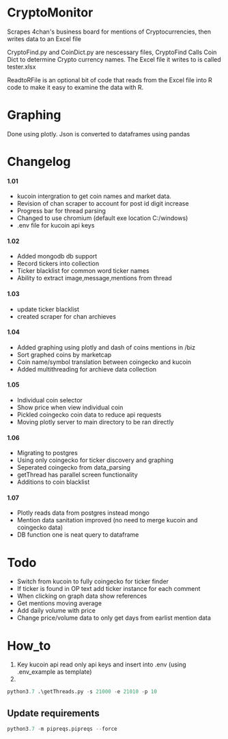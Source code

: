 # CryptoMonitor
Scrapes 4chan's business board for mentions of Cryptocurrencies, then writes data to an Excel file

CryptoFind.py and CoinDict.py are nescessary files, CryptoFind Calls Coin Dict to determine Crypto currency names. The Excel file it writes to is called tester.xlsx

ReadtoRFile is an optional bit of code that reads from the Excel file into R code to make it easy to examine the data with R.


# Graphing
Done using plotly. Json is converted to dataframes using pandas 

# Changelog
#### 1.01
* kucoin intergration to get coin names and market data.
* Revision of chan scraper to account for post id digit increase
* Progress bar for thread parsing 
* Changed to use chromium (default exe location C:/windows)
* .env file for kucoin api keys
#### 1.02
* Added mongodb db support 
* Record tickers into collection 
* Ticker blacklist for common word ticker names 
* Ability to extract image,message,mentions from thread
#### 1.03
* update ticker blacklist
* created scraper for chan archieves 
#### 1.04
* Added graphing using plotly and dash of coins mentions in /biz
* Sort graphed coins by marketcap
* Coin name/symbol translation between coingecko and kucoin
* Added multithreading for archieve data collection
#### 1.05
* Individual coin selector
* Show price when view individual coin
* Pickled coingecko coin data to reduce api requests
* Moving plotly server to main directory to be ran directly 
#### 1.06
* Migrating to postgres 
* Using only coingecko for ticker discovery and graphing 
* Seperated coingecko from data_parsing
* getThread has parallel screen functionality
* Additions to coin blacklist 
#### 1.07 
* Plotly reads data from postgres instead mongo 
* Mention data sanitation improved (no need to merge kucoin and coingecko data)
* DB function one is neat query to dataframe 

# Todo
* Switch from kucoin to fully coingecko for ticker finder 
* If ticker is found in OP text add ticker instance for each comment 
* When clicking on graph data show references
* Get mentions moving average
* Add daily volume with price
* Change price/volume data to only get days from earlist mention data


# How_to
1) Key kucoin api read only api keys and insert into .env (using .env_example as template)
2)
```python
python3.7 .\getThreads.py -s 21000 -e 21010 -p 10  
```

## Update requirements
```py
python3.7 -m pipreqs.pipreqs --force
```